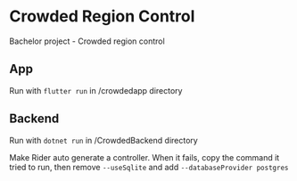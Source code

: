 # Crowded Region Control
Bachelor project - Crowded region control


## App
Run with `flutter run` in /crowdedapp directory


## Backend
Run with `dotnet run` in /CrowdedBackend directory


Make Rider auto generate a controller. When it fails, copy the command it tried to run,
then remove `--useSqlite` and add `--databaseProvider postgres`

